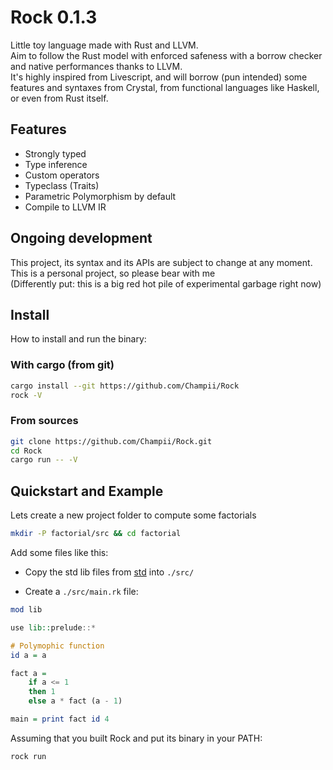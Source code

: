 # Rock 0.1.3

Little toy language made with Rust and LLVM.  
Aim to follow the Rust model with enforced safeness with a borrow checker and native performances thanks to LLVM.  
It's highly inspired from Livescript, and will borrow (pun intended) some features and syntaxes from Crystal, from functional languages like Haskell, or even from Rust itself.

## Features

- Strongly typed
- Type inference
- Custom operators
- Typeclass (Traits)
- Parametric Polymorphism by default
- Compile to LLVM IR

## Ongoing development

This project, its syntax and its APIs are subject to change at any moment.  
This is a personal project, so please bear with me  
(Differently put: this is a big red hot pile of experimental garbage right now)

## Install

How to install and run the binary:

### With cargo (from git)

``` sh
cargo install --git https://github.com/Champii/Rock
rock -V
```

### From sources

``` sh
git clone https://github.com/Champii/Rock.git
cd Rock
cargo run -- -V
```

## Quickstart and Example

Lets create a new project folder to compute some factorials

``` sh
mkdir -P factorial/src && cd factorial
```

Add some files like this:

- Copy the std lib files from [std](https://github.com/Champii/Rock/blob/master/std/src) into `./src/`

- Create a `./src/main.rk` file:

```haskell
mod lib

use lib::prelude::*

# Polymophic function
id a = a

fact a =
    if a <= 1
    then 1
    else a * fact (a - 1)

main = print fact id 4
```

Assuming that you built Rock and put its binary in your PATH:

``` sh
rock run
```

